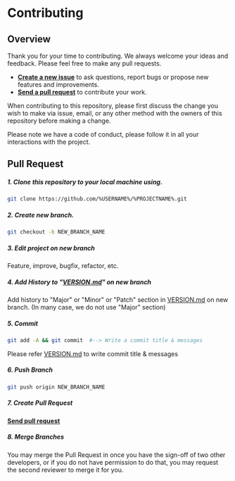 # Contributing


## Overview
Thank you for your time to contributing. We always welcome your ideas and feedback. Please feel free to make any pull requests.

- **[Create a new issue](https://github.com/%USERNAME%/%PROJECTNAME%/issues)** to ask questions, report bugs or propose new features and improvements.
- **[Send a pull request](#pullrequest)** to contribute your work.


When contributing to this repository, please first discuss the change you wish to make via issue,
email, or any other method with the owners of this repository before making a change. 

Please note we have a code of conduct, please follow it in all your interactions with the project.
<br>

<a id="pullrequest"></a>
## Pull Request

##### 1. Clone this repository to your local machine using.
```bash
git clone https://github.com/%USERNAME%/%PROJECTNAME%.git
```
##### 2. Create new branch.
```bash
git checkout -b NEW_BRANCH_NAME
```
##### 3. Edit project on new branch
Feature, improve, bugfix, refactor, etc. 
##### 4. Add History to "[VERSION.md](./VERSION.md)" on new branch
Add history to "Major" or "Minor" or "Patch" section in [VERSION.md](./VERSION.md) on new branch. (In many case, we do not use "Major" section) 
##### 5. Commit
```bash
git add -A && git commit  #--> Write a commit title & messages 
```
Please refer  [VERSION.md](./VERSION.md) to write commit title & messages

##### 6. Push Branch
```bash
git push origin NEW_BRANCH_NAME
```

##### 7. Create Pull Request
**[Send pull request](https://github.com/%USERNAME%/%PROJECTNAME%/pull)** 

##### 8. Merge Branches
You may merge the Pull Request in once you have the sign-off of two other developers, or if you do not have permission to do that, you may request the second reviewer to merge it for you.